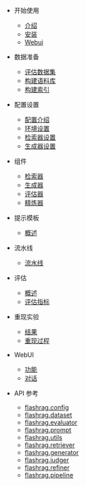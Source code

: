 * 开始使用
    * [介绍](zh-cn/get_started/introduction.md)
    * [安装](zh-cn/get_started/installation.md)
    * [Webui](zh-cn/get_started/webui.md)

* 数据准备
    * [评估数据集](zh-cn/data_preparation/evaluation-datasets.md)
    * [构建语料库](zh-cn/data_preparation/build-corpus.md)
    * [构建索引](zh-cn/data_preparation/build-index.md)

* 配置设置
    * [配置介绍](zh-cn/configuration/config-setting.md)
    * [环境设置](zh-cn/configuration/basic-settings.md)
    * [检索器设置](zh-cn/configuration/retriever-settings.md)
    * [生成器设置](zh-cn/configuration/generator-settings.md)

* 组件
    * [检索器](zh-cn/component/retriever.md)
    * [生成器](zh-cn/component/generator.md)
    * [评估器](zh-cn/component/judger.md)
    * [精炼器](zh-cn/component/refiner.md)

* 提示模板
    * [概述](zh-cn/prompt-template.md)

* 流水线
    * [流水线](zh-cn/pipeline.md)

* 评估
    * [概述](zh-cn/evaluation.md)
    * [评估指标](zh-cn/evaluation-metrics.md)

* 重现实验
    * [结果](zh-cn/results.md)
    * [重现过程](zh-cn/reproduce-process.md)

* WebUI
    * [功能](zh-cn/webui-intro.md)
    * [对话](zh-cn/webui-chat.md)
    
* API 参考
    * [flashrag.config](zh-cn/flashrag.config.md)
    * [flashrag.dataset](zh-cn/flashrag.dataset.md)
    * [flashrag.evaluator](zh-cn/flashrag.evaluator.md)
    * [flashrag.prompt](zh-cn/flashrag.prompt.md)
    * [flashrag.utils](zh-cn/flashrag.utils.md)
    * [flashrag.retriever](zh-cn/flashrag.retriever.md)
    * [flashrag.generator](zh-cn/flashrag.generator.md)
    * [flashrag.judger](zh-cn/flashrag.judger.md)
    * [flashrag.refiner](zh-cn/flashrag.refiner.md)
    * [flashrag.pipeline](zh-cn/flashrag.pipeline.md)
    